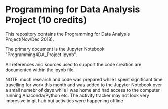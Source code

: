 # Programming for Data Analysis Project (10 credits)

This repository contains the Programming for Data Analysis Project(Nov/Dec 2018).

The primary document is the Jupyter Notebook "Programming4DA_Project.ipynb".

All references and sources used to support the code creation are documented within the ipynb file.  

NOTE: much research and code was prepared while I spent significant time travelling for work this month and was added to the Jupyter Notebook over a small numebr of days while I was home and had access to the computer running Anaconda/Python etc. The activity tracker may not look very impresive in git hub but activities were happening offline
